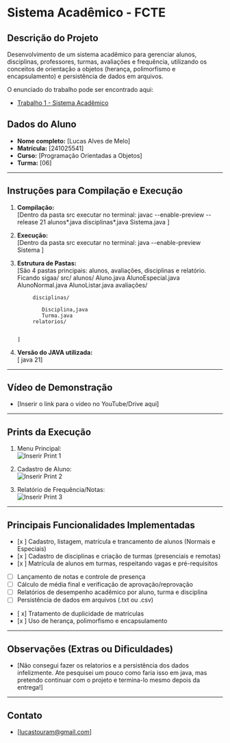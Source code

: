 # Sistema Acadêmico - FCTE

## Descrição do Projeto

Desenvolvimento de um sistema acadêmico para gerenciar alunos, disciplinas, professores, turmas, avaliações e frequência, utilizando os conceitos de orientação a objetos (herança, polimorfismo e encapsulamento) e persistência de dados em arquivos.

O enunciado do trabalho pode ser encontrado aqui:
- [Trabalho 1 - Sistema Acadêmico](https://github.com/lboaventura25/OO-T06_2025.1_UnB_FCTE/blob/main/trabalhos/ep1/README.md)

## Dados do Aluno

- **Nome completo:** [Lucas Alves de Melo]
- **Matrícula:** [241025541]
- **Curso:** [Programação Orientadas a Objetos]
- **Turma:** [06]

---

## Instruções para Compilação e Execução

1. **Compilação:**  
   [Dentro da pasta src executar no terminal: javac --enable-preview --release 21 alunos\*.java disciplinas\*.java Sistema.java
]

2. **Execução:**  
   [Dentro da pasta src executar no terminal: java --enable-preview Sistema
]

3. **Estrutura de Pastas:**  
   [São 4 pastas principais: alunos, avaliações, disciplinas e relatório. Ficando 
      sigaa/
         src/
            alunos/
               Aluno.java
               AlunoEspecial.java
               AlunoNormal.java
               AlunoListar.java
            avaliações/

            disciplinas/

               Disciplina,java
               Turma.java
            relatorios/
                                                                         
                                                                                           ]

3. **Versão do JAVA utilizada:**  
   [ java 21]

---

## Vídeo de Demonstração

- [Inserir o link para o vídeo no YouTube/Drive aqui]

---

## Prints da Execução

1. Menu Principal:  
   ![Inserir Print 1]("")

2. Cadastro de Aluno:  
   ![Inserir Print 2](caminho/do/print2.png)

3. Relatório de Frequência/Notas:  
   ![Inserir Print 3](caminho/do/print3.png)

---

## Principais Funcionalidades Implementadas

- [x ] Cadastro, listagem, matrícula e trancamento de alunos (Normais e Especiais)
- [x ] Cadastro de disciplinas e criação de turmas (presenciais e remotas)
- [x ] Matrícula de alunos em turmas, respeitando vagas e pré-requisitos
- [ ] Lançamento de notas e controle de presença
- [ ] Cálculo de média final e verificação de aprovação/reprovação
- [ ] Relatórios de desempenho acadêmico por aluno, turma e disciplina
- [ ] Persistência de dados em arquivos (.txt ou .csv)
- [ x] Tratamento de duplicidade de matrículas
- [x ] Uso de herança, polimorfismo e encapsulamento

---

## Observações (Extras ou Dificuldades)

- [Não consegui fazer os relatorios e a persistência dos dados infelizmente. Ate pesquisei um pouco como faria isso em java, mas pretendo continuar com o projeto e termina-lo mesmo depois da entrega!]

---

## Contato

- [lucastouram@gmail.com]
